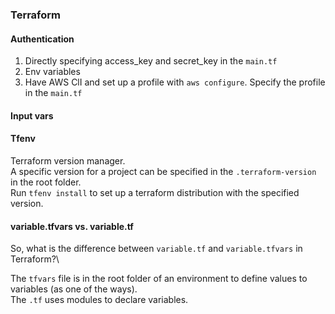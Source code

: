 ### Terraform

#### Authentication
1. Directly specifying access_key and secret_key in the `main.tf`
2. Env variables
3. Have AWS ClI and set up a profile with `aws configure`. Specify the profile in the `main.tf`

#### Input vars

#### Tfenv
Terraform version manager.\
A specific version for a project can be specified in the `.terraform-version` in the root folder.\
Run `tfenv install` to set up a terraform distribution with the specified version.

#### variable.tfvars vs. variable.tf
So, what is the difference between `variable.tf` and `variable.tfvars` in Terraform?\

The `tfvars` file is in the root folder of an environment to define values to variables (as one of the ways).\
The `.tf` uses modules to declare variables.

